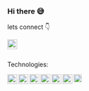### Hi there 😅
lets connect 👇

<a>
</a>
<a href="https://linkedin.com/in/kirubel-zebene">
  <img align="left" alt="Kirubel Zebene - LinkedIn" width="22px" src="https://cdn-icons-png.flaticon.com/512/3536/3536505.png"/>  
</a>
</a>
<br />
<br />

Technologies:

<a>
</a>
<a>
  <img align="left" alt="Kirubel Zebene - LinkedIn" width="22px" src="https://cdn-icons-png.flaticon.com/512/5968/5968381.png"/>
</a>
<a>
  <img align="left" alt="Kirubel Zebene - Instagram" width="22px" src="https://seeklogo.com/images/R/react-logo-7B3CE81517-seeklogo.com.png"/>
</a>
<a>
  <img align="left" alt="Kirubel Zebene - Instagram" width="22px" src="https://cdn-icons-png.flaticon.com/512/6132/6132222.png"/>
</a>
<a>
  <img align="left" alt="Kirubel Zebene - Instagram" width="22px" src="https://cdn-icons-png.flaticon.com/512/226/226777.png"/>
</a>
<a>
  <img align="left" alt="Kirubel Zebene - Instagram" width="22px" src="https://cdn-icons-png.flaticon.com/512/6132/6132221.png"/>
<a>
  <img align="left" alt="Kirubel Zebene - Instagram" width="22px" src="https://seeklogo.com/images/J/javascript-js-logo-2949701702-seeklogo.com.png"/>
</a>
<a>
  <img align="left" alt="Kirubel Zebene - Instagram" width="18px" src="https://seeklogo.com/images/F/firebase-logo-402F407EE0-seeklogo.com.png"/>
</a>
</a>
<br />
<br />

